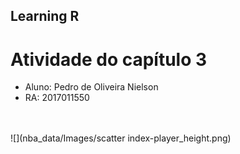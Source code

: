 ## Learning R
# Atividade do capítulo 3 
- Aluno: Pedro de Oliveira Nielson
- RA: 2017011550


<br> <br>
![](nba_data/Images/scatter index-player_height.png)
